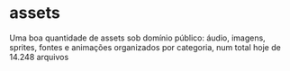 # assets
Uma boa quantidade de assets sob domínio público: áudio, imagens, sprites, fontes e animações organizados por categoria, num total hoje de 14.248 arquivos
